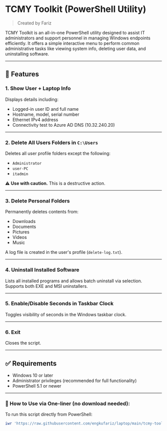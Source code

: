 # TCMY Toolkit (PowerShell Utility)
> Created by Fariz

TCMY Toolkit is an all-in-one PowerShell utility designed to assist IT administrators and support personnel in managing Windows endpoints efficiently. It offers a simple interactive menu to perform common administrative tasks like viewing system info, deleting user data, and uninstalling software.

---

## 🔧 Features

### 1. **Show User + Laptop Info**
Displays details including:
- Logged-in user ID and full name
- Hostname, model, serial number
- Ethernet IPv4 address
- Connectivity test to Azure AD DNS (10.32.240.20)

---

### 2. **Delete All Users Folders in `C:\Users`**
Deletes all user profile folders except the following:
- `Administrator`
- `user-PC`
- `itadmin`

⚠️ **Use with caution.** This is a destructive action.

---

### 3. **Delete Personal Folders**
Permanently deletes contents from:
- Downloads
- Documents
- Pictures
- Videos
- Music

A log file is created in the user's profile (`delete-log.txt`).

---

### 4. **Uninstall Installed Software**
Lists all installed programs and allows batch uninstall via selection. Supports both EXE and MSI uninstallers.

---

### 5. **Enable/Disable Seconds in Taskbar Clock**
Toggles visibility of seconds in the Windows taskbar clock.

---

### 6. **Exit**
Closes the script.

---

## ✅ Requirements
- Windows 10 or later
- Administrator privileges (recommended for full functionality)
- PowerShell 5.1 or newer

---

### 🔹 How to Use via One-liner (no download needed):

To run this script directly from PowerShell:

```powershell
iwr 'https://raw.githubusercontent.com/engkufariz/laptop/main/tcmy-toolkit.ps1' | iex
